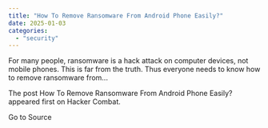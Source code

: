 ```yaml
---
title: "How To Remove Ransomware From Android Phone Easily?"
date: 2025-01-03
categories: 
  - "security"
---
```


For many people, ransomware is a hack attack on computer devices, not mobile phones. This is far from the truth. Thus everyone needs to know how to remove ransomware from...

The post How To Remove Ransomware From Android Phone Easily? appeared first on Hacker Combat.

Go to Source
